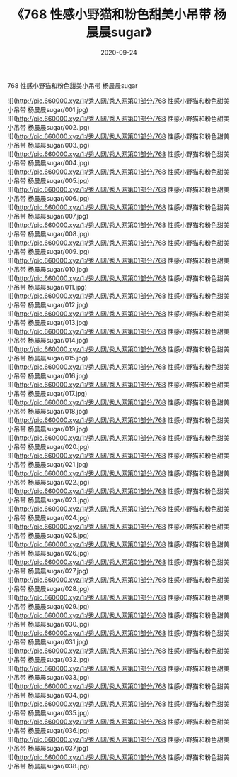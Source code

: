 ﻿---
layout: post
title:  《768 性感小野猫和粉色甜美小吊带 杨晨晨sugar》
date:   2020-09-24
img: http://pic.660000.xyz/1:/秀人网/秀人网第01部分/768 性感小野猫和粉色甜美小吊带 杨晨晨sugar/000.jpg
categories: [美女, 清纯, 唯美]
---

768 性感小野猫和粉色甜美小吊带 杨晨晨sugar

  ![](http://pic.660000.xyz/1:/秀人网/秀人网第01部分/768 性感小野猫和粉色甜美小吊带 杨晨晨sugar/001.jpg) <br> ![](http://pic.660000.xyz/1:/秀人网/秀人网第01部分/768 性感小野猫和粉色甜美小吊带 杨晨晨sugar/002.jpg) <br> ![](http://pic.660000.xyz/1:/秀人网/秀人网第01部分/768 性感小野猫和粉色甜美小吊带 杨晨晨sugar/003.jpg) <br> ![](http://pic.660000.xyz/1:/秀人网/秀人网第01部分/768 性感小野猫和粉色甜美小吊带 杨晨晨sugar/004.jpg) <br> ![](http://pic.660000.xyz/1:/秀人网/秀人网第01部分/768 性感小野猫和粉色甜美小吊带 杨晨晨sugar/005.jpg) <br> ![](http://pic.660000.xyz/1:/秀人网/秀人网第01部分/768 性感小野猫和粉色甜美小吊带 杨晨晨sugar/006.jpg) <br> ![](http://pic.660000.xyz/1:/秀人网/秀人网第01部分/768 性感小野猫和粉色甜美小吊带 杨晨晨sugar/007.jpg) <br> ![](http://pic.660000.xyz/1:/秀人网/秀人网第01部分/768 性感小野猫和粉色甜美小吊带 杨晨晨sugar/008.jpg) <br> ![](http://pic.660000.xyz/1:/秀人网/秀人网第01部分/768 性感小野猫和粉色甜美小吊带 杨晨晨sugar/009.jpg) <br> ![](http://pic.660000.xyz/1:/秀人网/秀人网第01部分/768 性感小野猫和粉色甜美小吊带 杨晨晨sugar/010.jpg) <br> ![](http://pic.660000.xyz/1:/秀人网/秀人网第01部分/768 性感小野猫和粉色甜美小吊带 杨晨晨sugar/011.jpg) <br> ![](http://pic.660000.xyz/1:/秀人网/秀人网第01部分/768 性感小野猫和粉色甜美小吊带 杨晨晨sugar/012.jpg) <br> ![](http://pic.660000.xyz/1:/秀人网/秀人网第01部分/768 性感小野猫和粉色甜美小吊带 杨晨晨sugar/013.jpg) <br> ![](http://pic.660000.xyz/1:/秀人网/秀人网第01部分/768 性感小野猫和粉色甜美小吊带 杨晨晨sugar/014.jpg) <br> ![](http://pic.660000.xyz/1:/秀人网/秀人网第01部分/768 性感小野猫和粉色甜美小吊带 杨晨晨sugar/015.jpg) <br> ![](http://pic.660000.xyz/1:/秀人网/秀人网第01部分/768 性感小野猫和粉色甜美小吊带 杨晨晨sugar/016.jpg) <br> ![](http://pic.660000.xyz/1:/秀人网/秀人网第01部分/768 性感小野猫和粉色甜美小吊带 杨晨晨sugar/017.jpg) <br> ![](http://pic.660000.xyz/1:/秀人网/秀人网第01部分/768 性感小野猫和粉色甜美小吊带 杨晨晨sugar/018.jpg) <br> ![](http://pic.660000.xyz/1:/秀人网/秀人网第01部分/768 性感小野猫和粉色甜美小吊带 杨晨晨sugar/019.jpg) <br> ![](http://pic.660000.xyz/1:/秀人网/秀人网第01部分/768 性感小野猫和粉色甜美小吊带 杨晨晨sugar/020.jpg) <br> ![](http://pic.660000.xyz/1:/秀人网/秀人网第01部分/768 性感小野猫和粉色甜美小吊带 杨晨晨sugar/021.jpg) <br> ![](http://pic.660000.xyz/1:/秀人网/秀人网第01部分/768 性感小野猫和粉色甜美小吊带 杨晨晨sugar/022.jpg) <br> ![](http://pic.660000.xyz/1:/秀人网/秀人网第01部分/768 性感小野猫和粉色甜美小吊带 杨晨晨sugar/023.jpg) <br> ![](http://pic.660000.xyz/1:/秀人网/秀人网第01部分/768 性感小野猫和粉色甜美小吊带 杨晨晨sugar/024.jpg) <br> ![](http://pic.660000.xyz/1:/秀人网/秀人网第01部分/768 性感小野猫和粉色甜美小吊带 杨晨晨sugar/025.jpg) <br> ![](http://pic.660000.xyz/1:/秀人网/秀人网第01部分/768 性感小野猫和粉色甜美小吊带 杨晨晨sugar/026.jpg) <br> ![](http://pic.660000.xyz/1:/秀人网/秀人网第01部分/768 性感小野猫和粉色甜美小吊带 杨晨晨sugar/027.jpg) <br> ![](http://pic.660000.xyz/1:/秀人网/秀人网第01部分/768 性感小野猫和粉色甜美小吊带 杨晨晨sugar/028.jpg) <br> ![](http://pic.660000.xyz/1:/秀人网/秀人网第01部分/768 性感小野猫和粉色甜美小吊带 杨晨晨sugar/029.jpg) <br> ![](http://pic.660000.xyz/1:/秀人网/秀人网第01部分/768 性感小野猫和粉色甜美小吊带 杨晨晨sugar/030.jpg) <br> ![](http://pic.660000.xyz/1:/秀人网/秀人网第01部分/768 性感小野猫和粉色甜美小吊带 杨晨晨sugar/031.jpg) <br> ![](http://pic.660000.xyz/1:/秀人网/秀人网第01部分/768 性感小野猫和粉色甜美小吊带 杨晨晨sugar/032.jpg) <br> ![](http://pic.660000.xyz/1:/秀人网/秀人网第01部分/768 性感小野猫和粉色甜美小吊带 杨晨晨sugar/033.jpg) <br> ![](http://pic.660000.xyz/1:/秀人网/秀人网第01部分/768 性感小野猫和粉色甜美小吊带 杨晨晨sugar/034.jpg) <br> ![](http://pic.660000.xyz/1:/秀人网/秀人网第01部分/768 性感小野猫和粉色甜美小吊带 杨晨晨sugar/035.jpg) <br> ![](http://pic.660000.xyz/1:/秀人网/秀人网第01部分/768 性感小野猫和粉色甜美小吊带 杨晨晨sugar/036.jpg) <br> ![](http://pic.660000.xyz/1:/秀人网/秀人网第01部分/768 性感小野猫和粉色甜美小吊带 杨晨晨sugar/037.jpg) <br> ![](http://pic.660000.xyz/1:/秀人网/秀人网第01部分/768 性感小野猫和粉色甜美小吊带 杨晨晨sugar/038.jpg) <br>